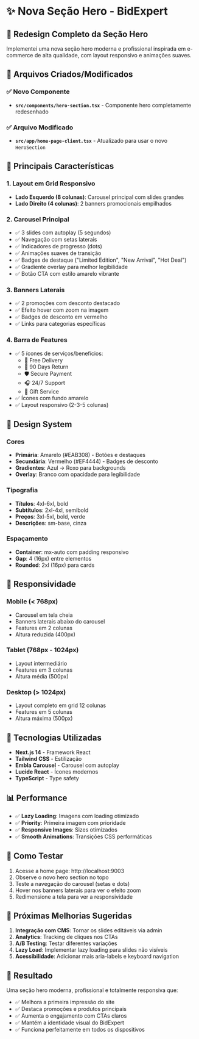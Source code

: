# ✨ Nova Seção Hero - BidExpert

## 🎨 Redesign Completo da Seção Hero

Implementei uma nova seção hero moderna e profissional inspirada em e-commerce de alta qualidade, com layout responsivo e animações suaves.

## 📁 Arquivos Criados/Modificados

### ✅ Novo Componente
- **`src/components/hero-section.tsx`** - Componente hero completamente redesenhado

### ✅ Arquivo Modificado
- **`src/app/home-page-client.tsx`** - Atualizado para usar o novo `HeroSection`

## 🎯 Principais Características

### 1. **Layout em Grid Responsivo**
- **Lado Esquerdo (8 colunas)**: Carousel principal com slides grandes
- **Lado Direito (4 colunas)**: 2 banners promocionais empilhados

### 2. **Carousel Principal**
- ✅ 3 slides com autoplay (5 segundos)
- ✅ Navegação com setas laterais
- ✅ Indicadores de progresso (dots)
- ✅ Animações suaves de transição
- ✅ Badges de destaque ("Limited Edition", "New Arrival", "Hot Deal")
- ✅ Gradiente overlay para melhor legibilidade
- ✅ Botão CTA com estilo amarelo vibrante

### 3. **Banners Laterais**
- ✅ 2 promoções com desconto destacado
- ✅ Efeito hover com zoom na imagem
- ✅ Badges de desconto em vermelho
- ✅ Links para categorias específicas

### 4. **Barra de Features**
- ✅ 5 ícones de serviços/benefícios:
  - 🚚 Free Delivery
  - 🔄 90 Days Return
  - 🛡️ Secure Payment
  - 🎧 24/7 Support
  - 🎁 Gift Service
- ✅ Ícones com fundo amarelo
- ✅ Layout responsivo (2-3-5 colunas)

## 🎨 Design System

### Cores
- **Primária**: Amarelo (#EAB308) - Botões e destaques
- **Secundária**: Vermelho (#EF4444) - Badges de desconto
- **Gradientes**: Azul → Roxo para backgrounds
- **Overlay**: Branco com opacidade para legibilidade

### Tipografia
- **Títulos**: 4xl-6xl, bold
- **Subtítulos**: 2xl-4xl, semibold
- **Preços**: 3xl-5xl, bold, verde
- **Descrições**: sm-base, cinza

### Espaçamento
- **Container**: mx-auto com padding responsivo
- **Gap**: 4 (16px) entre elementos
- **Rounded**: 2xl (16px) para cards

## 📱 Responsividade

### Mobile (< 768px)
- Carousel em tela cheia
- Banners laterais abaixo do carousel
- Features em 2 colunas
- Altura reduzida (400px)

### Tablet (768px - 1024px)
- Layout intermediário
- Features em 3 colunas
- Altura média (500px)

### Desktop (> 1024px)
- Layout completo em grid 12 colunas
- Features em 5 colunas
- Altura máxima (500px)

## 🚀 Tecnologias Utilizadas

- **Next.js 14** - Framework React
- **Tailwind CSS** - Estilização
- **Embla Carousel** - Carousel com autoplay
- **Lucide React** - Ícones modernos
- **TypeScript** - Type safety

## 📊 Performance

- ✅ **Lazy Loading**: Imagens com loading otimizado
- ✅ **Priority**: Primeira imagem com prioridade
- ✅ **Responsive Images**: Sizes otimizados
- ✅ **Smooth Animations**: Transições CSS performáticas

## 🔄 Como Testar

1. Acesse a home page: http://localhost:9003
2. Observe o novo hero section no topo
3. Teste a navegação do carousel (setas e dots)
4. Hover nos banners laterais para ver o efeito zoom
5. Redimensione a tela para ver a responsividade

## 📝 Próximas Melhorias Sugeridas

1. **Integração com CMS**: Tornar os slides editáveis via admin
2. **Analytics**: Tracking de cliques nos CTAs
3. **A/B Testing**: Testar diferentes variações
4. **Lazy Load**: Implementar lazy loading para slides não visíveis
5. **Acessibilidade**: Adicionar mais aria-labels e keyboard navigation

## 🎯 Resultado

Uma seção hero moderna, profissional e totalmente responsiva que:
- ✅ Melhora a primeira impressão do site
- ✅ Destaca promoções e produtos principais
- ✅ Aumenta o engajamento com CTAs claros
- ✅ Mantém a identidade visual do BidExpert
- ✅ Funciona perfeitamente em todos os dispositivos
